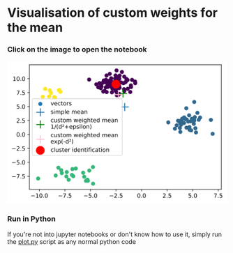 # Visualisation of custom weights for the mean

### Click on the image to open the notebook
[![](out.svg)](notebook.ipynb)

### Run in Python

If you're not into jupyter notebooks or don't know how to use it, simply run the [plot.py](plot.py) script as any normal python code
